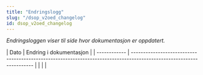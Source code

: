 ```yaml
---
title: "Endringslogg"
slug: "/dsop_v2oed_changelog"
id: dsop_v2oed_changelog
---
```


*Endringsloggen viser til side hvor dokumentasjon er oppdatert.*


| Dato       | Endring i dokumentasjon                                                                                            |
| ------------ | -------------------------------------------------------------------------------------------------------------------- |  | |                                                                                                                    |

